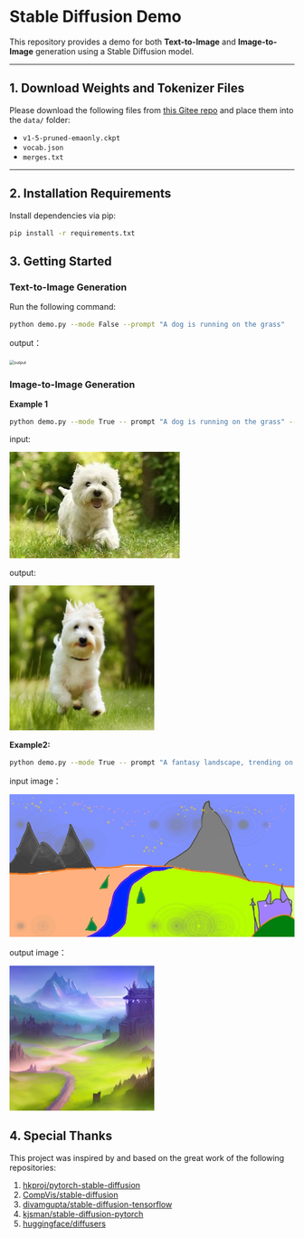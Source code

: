 # Stable Diffusion Demo

This repository provides a demo for both **Text-to-Image** and **Image-to-Image** generation using a Stable Diffusion model.

---

## 1. Download Weights and Tokenizer Files

Please download the following files from [this Gitee repo](https://gitee.com/hf-models/stable-diffusion-v1-5) and place them into the `data/` folder:

- `v1-5-pruned-emaonly.ckpt`
- `vocab.json`
- `merges.txt`

---

## 2. Installation Requirements

Install dependencies via pip:

```bash
pip install -r requirements.txt
```



## 3. Getting Started

### Text-to-Image Generation

Run the following command:

```bash
python demo.py --mode False --prompt "A dog is running on the grass"
```

output：

<img src="F:\diffusion\pytorch-stable-diffusion\output\text2dog.png" alt="output" style="zoom:50%;" />

### Image-to-Image Generation

**Example 1**

```bash
python demo.py --mode True -- prompt "A dog is running on the grass" --image_path "../images/mountains.jpg" 
```

input:

<img src=".\images\dog.jpg" alt="output" style="zoom:100%;" />

output:

<img src=".\output\image2dog.png" alt="output" style="zoom:50%;" />



**Example2:**

```bash
python demo.py --mode True -- prompt "A fantasy landscape, trending on artstation" --image_path "../images/mountains.jpg" 
```

input image：

<img src=".\images\mountains.jpg" alt="output" style="zoom:50%;" />

output image：

<img src=".\output\image2mountain.png" alt="output" style="zoom:50%;" />



## 4. Special Thanks

This project was inspired by and based on the great work of the following repositories:

1. [hkproj/pytorch-stable-diffusion](https://github.com/hkproj/pytorch-stable-diffusion)
2. [CompVis/stable-diffusion](https://github.com/CompVis/stable-diffusion)
3. [divamgupta/stable-diffusion-tensorflow](https://github.com/divamgupta/stable-diffusion-tensorflow)
4. [kjsman/stable-diffusion-pytorch](https://github.com/kjsman/stable-diffusion-pytorch)
5. [huggingface/diffusers](https://github.com/huggingface/diffusers)